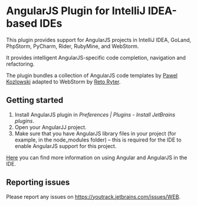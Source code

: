 # AngularJS Plugin for IntelliJ IDEA-based IDEs

This plugin provides support for AngularJS projects in IntelliJ IDEA, GoLand, PhpStorm, PyCharm, Rider, RubyMine, and WebStorm.

It provides intelligent AngularJS-specific code completion, navigation and refactoring. 

The plugin bundles a collection of AngularJS code templates by [Pawel Kozlowski](https://github.com/pkozlowski-opensource) adapted to WebStorm by [Reto Ryter](https://github.com/rryter).

## Getting started

1. Install AngularJS plugin in *Preferences | Plugins - Install JetBrains plugins*.
2. Open your AngularJJ project.
3. Make sure that you have AngularJS library files in your project (for example, in the node_modules folder) – this is required for the IDE to enable AngularJS support for this project.

[Here](https://www.jetbrains.com/help/webstorm/angular.html) you can find more information on using Angular and AngularJS in the IDE.

## Reporting issues
Please report any issues on https://youtrack.jetbrains.com/issues/WEB.